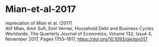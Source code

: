 # Mian-et-al-2017
reprecation of Mian et al. (2017)  
Atif Mian, Amir Sufi, Emil Verner, Household Debt and Business Cycles Worldwide, The Quarterly Journal of Economics, Volume 132, Issue 4, November 2017, Pages 1755–1817, https://doi.org/10.1093/qje/qjx017

